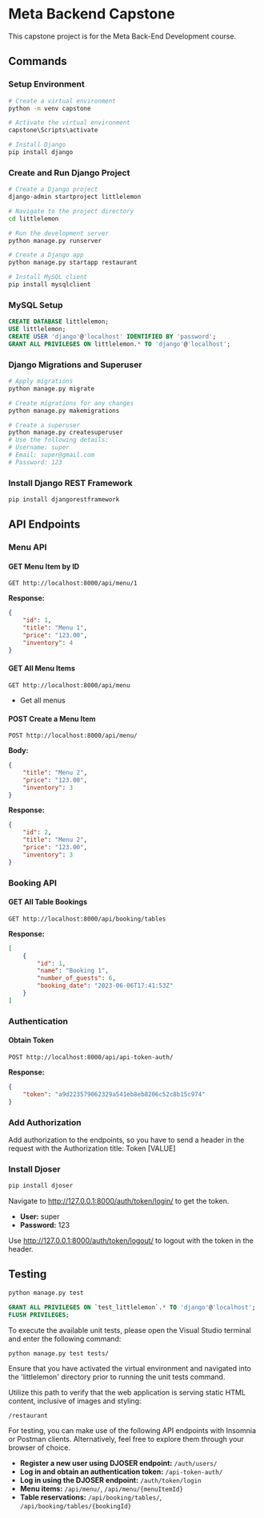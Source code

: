 # Meta Backend Capstone

This capstone project is for the Meta Back-End Development course.

## Commands

### Setup Environment

```bash
# Create a virtual environment
python -m venv capstone

# Activate the virtual environment
capstone\Scripts\activate

# Install Django
pip install django
```

### Create and Run Django Project

```bash
# Create a Django project
django-admin startproject littlelemon

# Navigate to the project directory
cd littlelemon

# Run the development server
python manage.py runserver

# Create a Django app
python manage.py startapp restaurant

# Install MySQL client
pip install mysqlclient
```

### MySQL Setup

```sql
CREATE DATABASE littlelemon;
USE littlelemon;
CREATE USER 'django'@'localhost' IDENTIFIED BY 'password';
GRANT ALL PRIVILEGES ON littlelemon.* TO 'django'@'localhost';
```

### Django Migrations and Superuser

```bash
# Apply migrations
python manage.py migrate

# Create migrations for any changes
python manage.py makemigrations

# Create a superuser
python manage.py createsuperuser
# Use the following details:
# Username: super
# Email: super@gmail.com
# Password: 123
```

### Install Django REST Framework

```bash
pip install djangorestframework
```

## API Endpoints

### Menu API

#### GET Menu Item by ID

```http
GET http://localhost:8000/api/menu/1
```

**Response:**

```json
{
    "id": 1,
    "title": "Menu 1",
    "price": "123.00",
    "inventory": 4
}
```

#### GET All Menu Items

```http
GET http://localhost:8000/api/menu
```

- Get all menus

#### POST Create a Menu Item

```http
POST http://localhost:8000/api/menu/
```

**Body:**

```json
{
    "title": "Menu 2",
    "price": "123.00",
    "inventory": 3
}
```

**Response:**

```json
{
    "id": 2,
    "title": "Menu 2",
    "price": "123.00",
    "inventory": 3
}
```

### Booking API

#### GET All Table Bookings

```http
GET http://localhost:8000/api/booking/tables
```

**Response:**

```json
[
    {
        "id": 1,
        "name": "Booking 1",
        "number_of_guests": 6,
        "booking_date": "2023-06-06T17:41:53Z"
    }
]
```

### Authentication

#### Obtain Token

```http
POST http://localhost:8000/api/api-token-auth/
```

**Response:**

```json
{
    "token": "a9d223579062329a541eb8eb8206c52c8b15c974"
}
```

### Add Authorization

Add authorization to the endpoints, so you have to send a header in the request with the Authorization title: Token [VALUE]

### Install Djoser

```bash
pip install djoser
```

Navigate to http://127.0.0.1:8000/auth/token/login/ to get the token.

- **User:** super
- **Password:** 123

Use http://127.0.0.1:8000/auth/token/logout/ to logout with the token in the header.

## Testing

```bash
python manage.py test
```

```sql
GRANT ALL PRIVILEGES ON `test_littlelemon`.* TO 'django'@'localhost';
FLUSH PRIVILEGES;
```

To execute the available unit tests, please open the Visual Studio terminal and enter the following command:

```bash
python manage.py test tests/
```

Ensure that you have activated the virtual environment and navigated into the 'littlelemon' directory prior to running the unit tests command.

Utilize this path to verify that the web application is serving static HTML content, inclusive of images and styling:

```http
/restaurant
```

For testing, you can make use of the following API endpoints with Insomnia or Postman clients. Alternatively, feel free to explore them through your browser of choice.

- **Register a new user using DJOSER endpoint:** `/auth/users/`
- **Log in and obtain an authentication token:** `/api-token-auth/`
- **Log in using the DJOSER endpoint:** `/auth/token/login`
- **Menu items:** `/api/menu/`, `/api/menu/{menuItemId}`
- **Table reservations:** `/api/booking/tables/`, `/api/booking/tables/{bookingId}`
